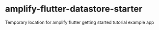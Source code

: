 # amplify-flutter-datastore-starter
Temporary location for amplify flutter getting started tutorial example app

